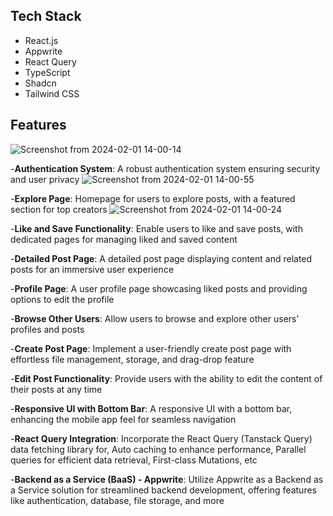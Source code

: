 ## <a name="tech-stack"> Tech Stack</a>

- React.js
- Appwrite
- React Query
- TypeScript
- Shadcn
- Tailwind CSS

## <a name="features">Features</a>
![Screenshot from 2024-02-01 14-00-14](https://github.com/gorillamindset/DesiFrame/assets/138226552/1d084b2d-f3a7-4f47-ad5e-c82b7491f4d0)

-**Authentication System**: A robust authentication system ensuring security and user privacy
![Screenshot from 2024-02-01 14-00-55](https://github.com/gorillamindset/DesiFrame/assets/138226552/00446607-16c3-4a82-a505-b980b66878b5)

-**Explore Page**: Homepage for users to explore posts, with a featured section for top creators
![Screenshot from 2024-02-01 14-00-24](https://github.com/gorillamindset/DesiFrame/assets/138226552/9bb7b38f-7b70-4802-ab9b-44f081e85b4b)

-**Like and Save Functionality**: Enable users to like and save posts, with dedicated pages for managing liked and saved content

-**Detailed Post Page**: A detailed post page displaying content and related posts for an immersive user experience

-**Profile Page**: A user profile page showcasing liked posts and providing options to edit the profile

-**Browse Other Users**: Allow users to browse and explore other users' profiles and posts

-**Create Post Page**: Implement a user-friendly create post page with effortless file management, storage, and drag-drop feature

-**Edit Post Functionality**: Provide users with the ability to edit the content of their posts at any time

-**Responsive UI with Bottom Bar**: A responsive UI with a bottom bar, enhancing the mobile app feel for seamless navigation

-**React Query Integration**: Incorporate the React Query (Tanstack Query) data fetching library for, Auto caching to enhance performance, Parallel queries for efficient data retrieval, First-class Mutations, etc

-**Backend as a Service (BaaS) - Appwrite**: Utilize Appwrite as a Backend as a Service solution for streamlined backend development, offering features like authentication, database, file storage, and more
